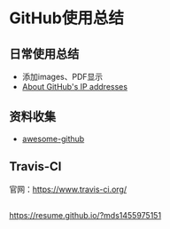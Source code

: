 # GitHub使用总结
## 日常使用总结

  - 添加images、PDF显示
  
  - [About GitHub's IP addresses](https://api.github.com/meta)

## 资料收集
- [awesome-github](https://github.com/AntBranch/awesome-github#%E6%95%99%E7%A8%8B)

## Travis-CI
官网：https://www.travis-ci.org/

##
https://resume.github.io/?mds1455975151
